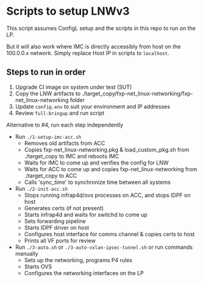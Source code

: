 # Scripts to setup LNWv3

This script assumes ConfigL setup and the scripts in this repo to run on the LP.


But it will also work where IMC is directly accessibly from host on the 100.0.0.x network.
Simply replace Host IP in scripts to `localhost`.

## Steps to run in order

1. Upgrade CI image on system under test (SUT)
2. Copy the LNW artifacts to ./target_copy/fxp-net_linux-networking/fxp-net_linux-networking folder
3. Update `config.env` to suit your environment and IP addresses
4. Review `full-bringup` and run script

Alternative to #4, run each step independently
* Run `./1-setup-imc-acc.sh`
    - Removes old artifacts from ACC
    - Copies fxp-net_linux-networking.pkg & load_custom_pkg.sh from ./target_copy to IMC and reboots IMC
    - Waits for IMC to come up and verifies the config for LNW
    - Waits for ACC to come up and copies fxp-net_linux-networking from ./target_copy to ACC
    - Calls 'sync_time' to synchronize time between all systems
* Run `./2-init-acc.sh`
    - Stops running infrap4d/ovs processes on ACC, and stops IDPF on host
    - Generates certs (if not present)
    - Starts infrap4d and waits for switchd to come up
    - Sets forwarding pipeline
    - Starts IDPF driver on host
    - Configures host interface for comms channel & copies certs to host
    - Prints all VF ports for review
* Run `./3-auto.sh` or `./3-auto-vxlan-ipsec-tunnel.sh` or run commands manually
    - Sets up the networking, programs P4 rules
    - Starts OVS
    - Configures the networking interfaces on the LP



